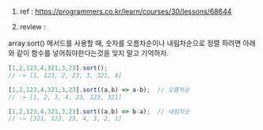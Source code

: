 1) ref : https://programmers.co.kr/learn/courses/30/lessons/68644

2) review : 

array.sort() 메서드를 사용할 때, 숫자를 오름차순이나 내림차순으로 정렬 하려면 아래와 같이 함수를 넣어줘야한다는것을 잊지 말고 기억하자. 

```jsx
[1,2,123,4,321,3,23].sort();
// -> [1, 123, 2, 23, 3, 321, 4]

[1,2,123,4,321,3,23].sort((a,b) => a-b);  // 오름차순
// -> [1, 2, 3, 4, 23, 123, 321]

[1,2,123,4,321,3,23].sort((a,b) => b-a);  // 내림차순
// -> [321, 123, 23, 4, 3, 2, 1]
```
